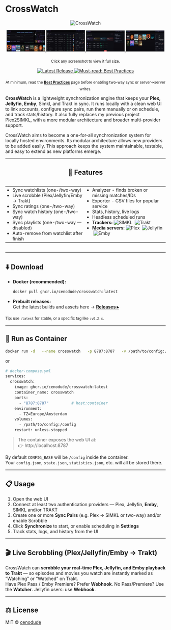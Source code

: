 # CrossWatch

<!-- Logo centered -->
<p align="center">
  <img src="images/CrossWatch.png" alt="CrossWatch" width="480">
</p>

<!-- Click-to-zoom screenshots (links to full size) -->
<p align="center">
  <a href="images/screenshot1.jpg">
    <img src="images/screenshot1.jpg" alt="CrossWatch — Screenshot 1" width="24%">
  </a>
  <a href="images/screenshot2.jpg">
    <img src="images/screenshot2.jpg" alt="CrossWatch — Screenshot 2" width="24%">
  </a>
  <a href="images/screenshot3.jpg">
    <img src="images/screenshot3.jpg" alt="CrossWatch — Screenshot 3" width="24%">
  </a>
  <a href="images/screenshot4.jpg">
    <img src="images/screenshot4.jpg" alt="CrossWatch — Screenshot 4" width="24%">
  </a>
</p>

<!-- Caption directly under screenshots -->
<p align="center"><sub>Click any screenshot to view it full size.</sub></p>

<!-- Download + Wiki + Best Practices (badge-style, GitHub-friendly) -->
<p align="center">
  <a href="https://github.com/cenodude/CrossWatch/releases/latest">
    <img
      alt="Latest Release"
      src="https://img.shields.io/github/v/release/cenodude/CrossWatch?display_name=release&sort=semver&logo=github&label=Latest%20Release&style=for-the-badge">
  </a>
  <a href="https://github.com/cenodude/CrossWatch/wiki/Best-Practices">
    <img
      alt="Must-read: Best Practices"
      src="https://img.shields.io/badge/Best%20Practices-Must%20read!-d93c4a?style=for-the-badge&logo=gitbook">
  </a>
  <a href="https://github.com/cenodude/CrossWatch/wiki">
  </a>
</p>

<!-- Nudge -->
<p align="center">
  <sub>At minimum, read the <a href="https://github.com/cenodude/CrossWatch/wiki/Best-Practices"><strong>Best Practices</strong></a> page before enabling two-way sync or server→server writes.</sub>
</p>

**CrossWatch** is a lightweight synchronization engine that keeps your **Plex, Jellyfin, Emby**, Simkl, and Trakt in sync. It runs locally with a clean web UI to link accounts, configure sync pairs, run them manually or on schedule, and track stats/history. It also fully replaces my previous project Plex2SIMKL, with a more modular architecture and broader multi-provider support.

CrossWatch aims to become a one-for-all synchronization system for locally hosted environments. Its modular architecture allows new providers to be added easily. This approach keeps the system maintainable, testable, and easy to extend as new platforms emerge.

---

<h2 align="center">🚀 Features</h2>

<div align="center">
  <table style="display:inline-block;text-align:left;">
    <tr>
      <td valign="top">
        <ul style="margin:0;padding-left:1.1em">
          <li>Sync watchlists (one-/two-way)</li>
          <li>Live scrobble (Plex/Jellyfin/Emby → Trakt)</li>
          <li>Sync ratings (one-/two-way)</li>
          <li>Sync watch history (one-/two-way)</li>
          <li>Sync playlists (one-/two-way — disabled)</li>
          <li>Auto-remove from watchlist after finish</li>
        </ul>
      </td>
      <td valign="top">
        <ul style="margin:0;padding-left:1.1em">
          <li>Analyzer - finds broken or missing matches/IDs</li>
          <li>Exporter - CSV files for popular service</li>
          <li>Stats, history, live logs</li>
          <li>Headless scheduled runs</li>
          <li><strong>Trackers:</strong>
            <img alt="SIMKL" src="https://img.shields.io/badge/SIMKL-0AAEEF?labelColor=1f2328" />
            &nbsp;<img alt="Trakt" src="https://img.shields.io/badge/Trakt-ED1C24?logo=trakt&logoColor=white&labelColor=1f2328" />
          </li>
          <li><strong>Media servers:</strong>
            <img alt="Plex" src="https://img.shields.io/badge/Plex-FFA620?logo=plex&logoColor=black&labelColor=1f2328" />
            &nbsp;<img alt="Jellyfin" src="https://img.shields.io/badge/Jellyfin-946AD9?logo=jellyfin&logoColor=white&labelColor=1f2328" />
            &nbsp;<img alt="Emby" src="https://img.shields.io/badge/Emby-52B54B?logo=emby&logoColor=white&labelColor=1f2328" />
          </li>
        </ul>
      </td>
    </tr>
  </table>
</div>

---

## ⬇️ Download

- **Docker (recommended):**
  ```bash
  docker pull ghcr.io/cenodude/crosswatch:latest
  ```
- **Prebuilt releases:**  
  Get the latest builds and assets here → **[Releases ▸](https://github.com/cenodude/CrossWatch/releases/latest)**

<sub>Tip: use <code>:latest</code> for stable, or a specific tag like <code>:v0.2.x</code>.</sub>

---

## 🐳 Run as Container

```bash
docker run -d   --name crosswatch   -p 8787:8787   -v /path/to/config:/config   -e TZ=Europe/Amsterdam   ghcr.io/cenodude/crosswatch:latest
```

or

```bash
# docker-compose.yml
services:
  crosswatch:
    image: ghcr.io/cenodude/crosswatch:latest
    container_name: crosswatch
    ports:
      - "8787:8787"          # host:container
    environment:
      - TZ=Europe/Amsterdam
    volumes:
      - /path/to/config:/config
    restart: unless-stopped
```

> The container exposes the web UI at:  
> 👉 http://localhost:8787

By default <code>CONFIG_BASE</code> will be <code>/config</code> inside the container.  
Your <code>config.json</code>, <code>state.json</code>, <code>statistics.json</code>, etc. will all be stored there.

---

## 📋 Usage

1. Open the web UI  
2. Connect at least two authentication providers — Plex, Jellyfin, <b>Emby</b>, SIMKL and/or TRAKT  
3. Create one or more <b>Sync Pairs</b> (e.g. Plex → SIMKL or two-way) and/or enable Scrobble  
4. Click <b>Synchronize</b> to start, or enable scheduling in <b>Settings</b>  
5. Track stats, logs, and history from the UI

---

## 🎬 Live Scrobbling (Plex/Jellyfin/Emby → Trakt)

CrossWatch can <b>scrobble your real-time Plex, Jellyfin, and Emby playback to Trakt</b> — so episodes and movies you watch are instantly marked as “Watching” or “Watched” on Trakt.  
Have Plex Pass / Emby Premiere? Prefer <b>Webhook</b>. No Pass/Premiere? Use the <b>Watcher</b>. Jellyfin users: use <b>Webhook</b>.

---

## ⚖️ License

MIT © <a href="https://github.com/cenodude">cenodude</a>
